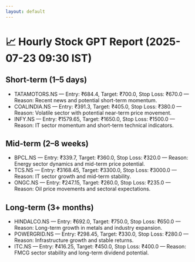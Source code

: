 ```yaml
---
layout: default
---
```


# 📈 Hourly Stock GPT Report (2025-07-23 09:30 IST)

## Short-term (1–5 days)
- TATAMOTORS.NS — Entry: ₹684.4, Target: ₹700.0, Stop Loss: ₹670.0 — Reason: Recent news and potential short-term momentum.
- COALINDIA.NS — Entry: ₹391.3, Target: ₹405.0, Stop Loss: ₹380.0 — Reason: Volatile sector with potential near-term price movement.
- INFY.NS — Entry: ₹1579.65, Target: ₹1650.0, Stop Loss: ₹1500.0 — Reason: IT sector momentum and short-term technical indicators.

## Mid-term (2–8 weeks)
- BPCL.NS — Entry: ₹339.7, Target: ₹360.0, Stop Loss: ₹320.0 — Reason: Energy sector dynamics and mid-term price potential.
- TCS.NS — Entry: ₹3168.45, Target: ₹3300.0, Stop Loss: ₹3000.0 — Reason: IT sector growth and mid-term stability.
- ONGC.NS — Entry: ₹247.15, Target: ₹260.0, Stop Loss: ₹235.0 — Reason: Oil price movements and sectoral expectations.

## Long-term (3+ months)
- HINDALCO.NS — Entry: ₹692.0, Target: ₹750.0, Stop Loss: ₹650.0 — Reason: Long-term growth in metals and industry expansion.
- POWERGRID.NS — Entry: ₹298.45, Target: ₹330.0, Stop Loss: ₹280.0 — Reason: Infrastructure growth and stable returns.
- ITC.NS — Entry: ₹416.25, Target: ₹450.0, Stop Loss: ₹400.0 — Reason: FMCG sector stability and long-term dividend potential.
